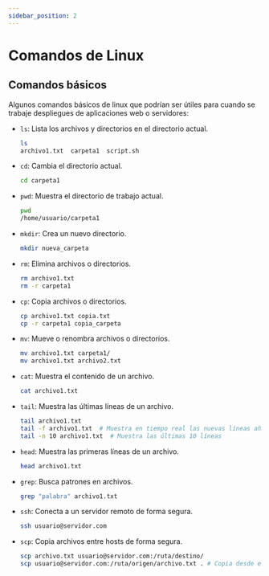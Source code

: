 ```yaml
---
sidebar_position: 2
---
```


# Comandos de Linux

## Comandos básicos

Algunos comandos básicos de linux que podrían ser útiles para cuando se trabaje despliegues de aplicaciones web o servidores:

- `ls`: Lista los archivos y directorios en el directorio actual.
    ```bash
    ls
    archivo1.txt  carpeta1  script.sh
    ```
- `cd`: Cambia el directorio actual.
    ```bash
    cd carpeta1
    ```
- `pwd`: Muestra el directorio de trabajo actual.
    ```bash
    pwd
    /home/usuario/carpeta1
    ```
- `mkdir`: Crea un nuevo directorio.
    ```bash
    mkdir nueva_carpeta
    ```
- `rm`: Elimina archivos o directorios.
    ```bash
    rm archivo1.txt
    rm -r carpeta1
    ```
- `cp`: Copia archivos o directorios.
    ```bash
    cp archivo1.txt copia.txt
    cp -r carpeta1 copia_carpeta
    ```
- `mv`: Mueve o renombra archivos o directorios.
    ```bash
    mv archivo1.txt carpeta1/
    mv archivo1.txt archivo2.txt
    ```
- `cat`: Muestra el contenido de un archivo.
    ```bash
    cat archivo1.txt
    ```
- `tail`: Muestra las últimas líneas de un archivo.
    ```bash
    tail archivo1.txt 
    tail -f archivo1.txt  # Muestra en tiempo real las nuevas líneas añadidas
    tail -n 10 archivo1.txt  # Muestra las últimas 10 líneas
    ```
- `head`: Muestra las primeras líneas de un archivo.
    ```bash
    head archivo1.txt
    ```
- `grep`: Busca patrones en archivos.
    ```bash
    grep "palabra" archivo1.txt
    ```
- `ssh`: Conecta a un servidor remoto de forma segura.
    ```bash
    ssh usuario@servidor.com
    ```
- `scp`: Copia archivos entre hosts de forma segura.
    ```bash
    scp archivo.txt usuario@servidor.com:/ruta/destino/
    scp usuario@servidor.com:/ruta/origen/archivo.txt . # Copia desde el servidor remoto al local
    ```